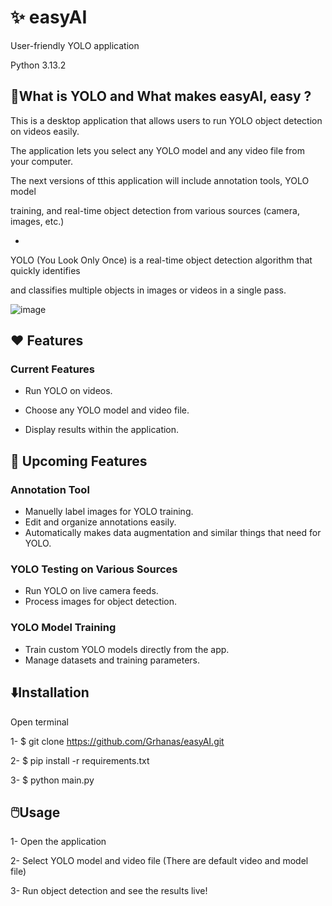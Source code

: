 # :sparkles: easyAI
User-friendly YOLO application

Python 3.13.2

## 📖What is YOLO and What makes easyAI, easy ?
This is a desktop application that allows users to run YOLO object detection on videos easily.

The application lets you select any YOLO model and any video file from your computer.

The next versions of tthis application will include annotation tools, YOLO model

training, and real-time object detection from various sources (camera, images, etc.)

-

YOLO (You Look Only Once) is a real-time object detection algorithm that quickly identifies

and classifies multiple objects in images or videos in a single pass.


![image](https://github.com/user-attachments/assets/9fb3deb8-9f0b-4086-b155-e2cfd6d85058)


## :heart: Features
### Current Features
- Run YOLO on videos.

- Choose any YOLO model and video file.

- Display results within the application.

## 🚀 Upcoming Features
### Annotation Tool
- Manuelly label images for YOLO training.
- Edit and organize annotations easily.
- Automatically makes data augmentation and similar things that need for YOLO.

### YOLO Testing on Various Sources
- Run YOLO on live camera feeds.
- Process images for object detection.

### YOLO Model Training
- Train custom YOLO models directly from the app.
- Manage datasets and training parameters.

## ⬇️Installation
Open terminal

1- $ git clone https://github.com/Grhanas/easyAI.git

2- $ pip install -r requirements.txt

3- $ python main.py

## 🖱️Usage
1- Open the application

2- Select YOLO model and video file (There are default video and model file)

3- Run object detection and see the results live!
